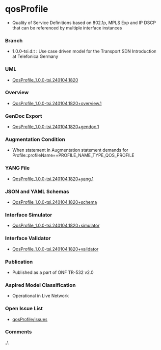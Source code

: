 # qosProfile
- Quality of Service Definitions based on 802.1p, MPLS Exp and IP DSCP that can be referenced by multiple interface instances

### Branch
- 1.0.0-tsi.d.t : Use case driven model for the Transport SDN Introduction at Telefonica Germany

### UML
- [QosProfile_1.0.0-tsi.240104.1820](./QosProfile_1.0.0-tsi.240104.1820.zip)

### Overview 
- [QosProfile_1.0.0-tsi.240104.1820+overview.1](./QosProfile_1.0.0-tsi.240104.1820+overview.1.png)

### GenDoc Export
- [QosProfile_1.0.0-tsi.240104.1820+gendoc.1](./QosProfile_1.0.0-tsi.240104.1820+gendoc.1.docx)

### Augmentation Condition
- When statement in Augmentation statement demands for Profile::profileName==PROFILE_NAME_TYPE_QOS_PROFILE

### YANG File
- [QosProfile_1.0.0-tsi.240104.1820+yang.1](./QosProfile_1.0.0-tsi.240104.1820+yang/qos-profile-1-0.yang)

### JSON and YAML Schemas  
- [QosProfile_1.0.0-tsi.240104.1820+schema](./QosProfile_1.0.0-tsi.240104.1820+schema/)

### Interface Simulator
- [QosProfile_1.0.0-tsi.240104.1820+simulator](./QosProfile_1.0.0-tsi.240104.1820+simulator/)

### Interface Validator
- [QosProfile_1.0.0-tsi.240104.1820+validator](./QosProfile_1.0.0-tsi.240104.1820+validator/)

### Publication  
- Published as a part of ONF TR-532 v2.0  

### Aspired Model Classification  
- Operational in Live Network  

### Open Issue List  
- [qosProfile/issues](../../issues)

### Comments  
./.  
